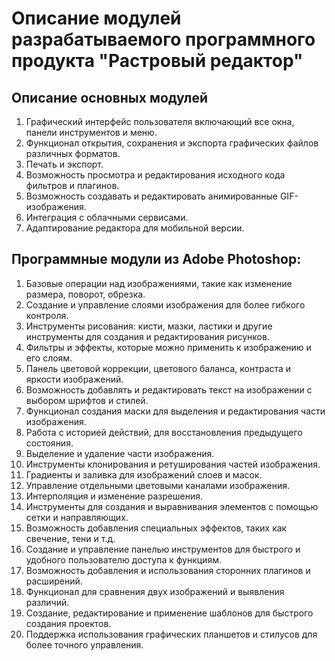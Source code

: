 # Описание модулей разрабатываемого программного продукта "Растровый редактор"

## Описание основных модулей

1. Графический интерфейс пользователя включающий все окна, панели инструментов и меню.
2. Функционал открытия, сохранения и экспорта графических файлов различных форматов.
3. Печать и экспорт.
4. Возможность просмотра и редактирования исходного кода фильтров и плагинов.
5. Возможность создавать и редактировать анимированные GIF-изображения.
6. Интеграция с облачными сервисами.
7. Адаптирование редактора для мобильной версии.

## Программные модули из Adobe Photoshop:

1. Базовые операции над изображениями, такие как изменение размера, поворот, обрезка.
2. Создание и управление слоями изображения для более гибкого контроля.
3. Инструменты рисования: кисти, мазки, ластики и другие инструменты для создания и редактирования рисунков.
4. Фильтры и эффекты, которые можно применить к изображению и его слоям.
5. Панель цветовой коррекции, цветового баланса, контраста и яркости изображений.
6. Возможность добавлять и редактировать текст на изображении с выбором шрифтов и стилей.
7. Функционал создания маски для выделения и редактирования части изображения.
8. Работа с историей действий, для восстановления предыдущего состояния.
9. Выделение и удаление части изображения.
10. Инструменты клонирования и ретуширования частей изображения.
11. Градиенты и заливка для изображений слоев и масок.
12. Управление отдельными цветовыми каналами изображения.
13. Интерполяция и изменение разрешения.
14. Инструменты для создания и выравнивания элементов с помощью сетки и направляющих.
15. Возможность добавления специальных эффектов, таких как свечение, тени и т.д.
16. Создание и управление панелью инструментов для быстрого и удобного пользователю доступа к функциям.
17. Возможность добавления и использования сторонних плагинов и расширений.
18. Функционал для сравнения двух изображений и выявления различий.
19. Создание, редактирование и применение шаблонов для быстрого создания проектов.
20. Поддержка использования графических планшетов и стилусов для более точного управления.

